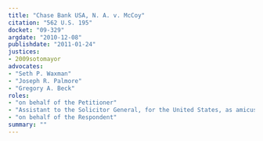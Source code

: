 ```yaml
---
title: "Chase Bank USA, N. A. v. McCoy"
citation: "562 U.S. 195"
docket: "09-329"
argdate: "2010-12-08"
publishdate: "2011-01-24"
justices:
- 2009sotomayor
advocates:
- "Seth P. Waxman"
- "Joseph R. Palmore"
- "Gregory A. Beck"
roles:
- "on behalf of the Petitioner"
- "Assistant to the Solicitor General, for the United States, as amicus curiae, supporting the Petitioner"
- "on behalf of the Respondent"
summary: ""
---
```


